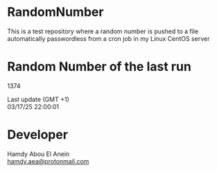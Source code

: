 # RandomNumber    
This is a test repository where a random number is pushed to a file automatically passwordless from a cron job in my Linux CentOS server    
# Random Number of the last run   
1374
      
Last update (GMT +1)    
03/17/25 22:00:01
# Developer    
Hamdy Abou El Anein   
hamdy.aea@protonmail.com
